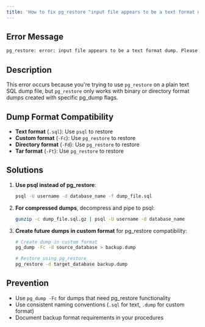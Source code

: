 ```yaml
---
title: 'How to fix pg_restore "input file appears to be a text format dump. please use psql"'
---
```


## Error Message

```bash
pg_restore: error: input file appears to be a text format dump. Please use psql.
```

## Description

This error occurs because you're trying to use `pg_restore` on a plain text SQL dump file, but `pg_restore` only works with binary or directory format dumps created with specific pg_dump flags.

## Dump Format Compatibility

- **Text format** (`.sql`): Use `psql` to restore
- **Custom format** (`-Fc`): Use `pg_restore` to restore
- **Directory format** (`-Fd`): Use `pg_restore` to restore
- **Tar format** (`-Ft`): Use `pg_restore` to restore

## Solutions

1. **Use psql instead of pg_restore**:

   ```bash
   psql -U username -d database_name -f dump_file.sql
   ```

2. **For compressed dumps**, decompress and pipe to psql:

   ```bash
   gunzip -c dump_file.sql.gz | psql -U username -d database_name
   ```

3. **Create future dumps in custom format** for pg_restore compatibility:

   ```bash
   # Create dump in custom format
   pg_dump -Fc -d source_database > backup.dump

   # Restore using pg_restore
   pg_restore -d target_database backup.dump
   ```

## Prevention

- Use `pg_dump -Fc` for dumps that need pg_restore functionality
- Use consistent naming conventions (`.sql` for text, `.dump` for custom format)
- Document backup format requirements in your procedures
